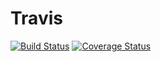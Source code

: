 # Travis

[![Build Status](https://travis-ci.org/OlawaleJoseph/Travis.svg?branch=master)](https://travis-ci.org/OlawaleJoseph/Travis)
[![Coverage Status](https://coveralls.io/repos/github/OlawaleJoseph/Travis/badge.svg?branch=master)](https://coveralls.io/github/OlawaleJoseph/Travis?branch=master)
